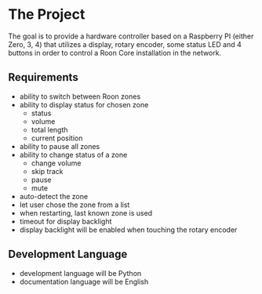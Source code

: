 
# The Project

The goal is to provide a hardware controller based on a Raspberry PI (either Zero, 3, 4) that utilizes
a display, rotary encoder, some status LED and 4 buttons in order to control a Roon Core 
installation in the network.

## Requirements

* ability to switch between Roon zones
* ability to display status for chosen zone
	- status
	- volume
	- total length
	- current position
* ability to pause all zones
* ability to change status of a zone
	- change volume
	- skip track
	- pause
	- mute
* auto-detect the zone
* let user chose the zone from a list
* when restarting, last known zone is used
* timeout for display backlight
* display backlight will be enabled when touching the rotary encoder

## Development Language

* development language will be Python
* documentation language will be English

